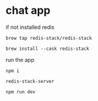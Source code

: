 # chat app

if not installed redis 

``brew tap redis-stack/redis-stack``

``brew install --cask redis-stack``

run the app
```
npm i

redis-stack-server

npm run dev
```
